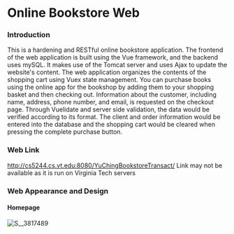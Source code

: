 # Online Bookstore Web
### Introduction
This is a hardening and RESTful online bookstore application. 
The frontend of the web application is built using the Vue framework, and the backend uses mySQL. 
It makes use of the Tomcat server and uses Ajax to update the website's content. 
The web application organizes the contents of the shopping cart using Vuex state management. 
You can purchase books using the online app for the bookshop by adding them to your shopping basket and then checking out. 
Information about the customer, including name, address, phone number, and email, is requested on the checkout page. 
Through Vuelidate and server side validation, the data would be verified according to its format. 
The client and order information would be entered into the database and the shopping cart would be cleared when pressing the complete purchase button.

### Web Link
http://cs5244.cs.vt.edu:8080/YuChingBookstoreTransact/
Link may not be available as it is run on Virginia Tech servers

### Web Appearance and Design
#### Homepage
![S__3817489](https://user-images.githubusercontent.com/39873770/206361623-5cba95f3-54ad-4e70-a229-701a6f280521.jpg#w20)

